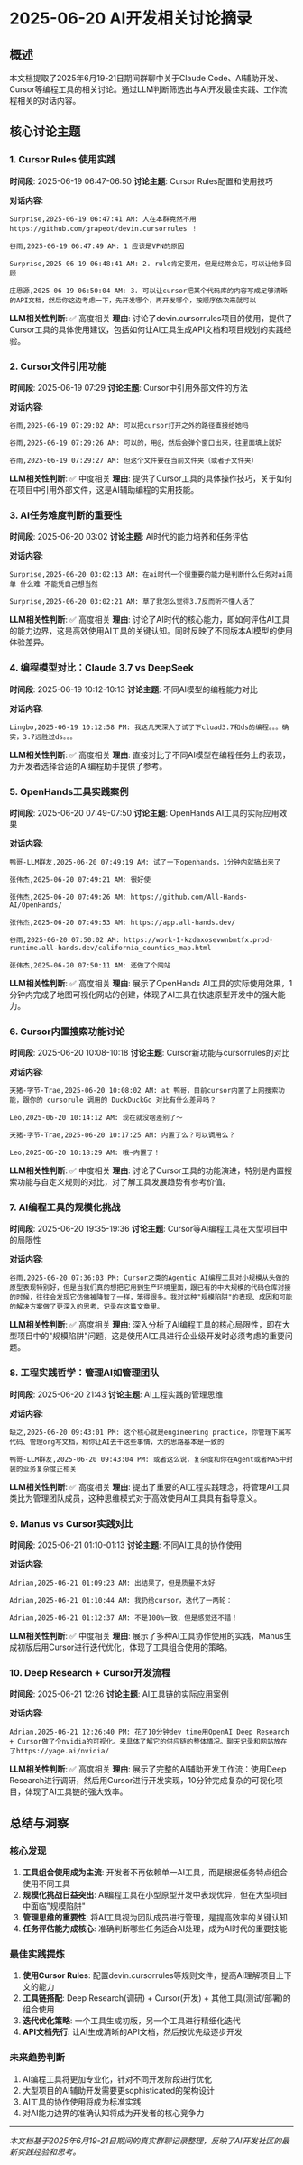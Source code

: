 # 2025-06-20 AI开发相关讨论摘录

## 概述
本文档提取了2025年6月19-21日期间群聊中关于Claude Code、AI辅助开发、Cursor等编程工具的相关讨论。通过LLM判断筛选出与AI开发最佳实践、工作流程相关的对话内容。

## 核心讨论主题

### 1. Cursor Rules 使用实践

**时间段**: 2025-06-19 06:47-06:50
**讨论主题**: Cursor Rules配置和使用技巧

**对话内容**:
```
Surprise,2025-06-19 06:47:41 AM: 人在本群竟然不用 https://github.com/grapeot/devin.cursorrules ！

谷雨,2025-06-19 06:47:49 AM: 1 应该是VPN的原因

Surprise,2025-06-19 06:48:41 AM: 2. rule肯定要用，但是经常会忘，可以让他多回顾

庄思源,2025-06-19 06:50:04 AM: 3. 可以让cursor把某个代码库的内容写成足够清晰的API文档，然后你这边考虑一下，先开发哪个，再开发哪个，按顺序依次来就可以
```

**LLM相关性判断**: ✅ 高度相关
**理由**: 讨论了devin.cursorrules项目的使用，提供了Cursor工具的具体使用建议，包括如何让AI工具生成API文档和项目规划的实践经验。

### 2. Cursor文件引用功能

**时间段**: 2025-06-19 07:29
**讨论主题**: Cursor中引用外部文件的方法

**对话内容**:
```
谷雨,2025-06-19 07:29:02 AM: 可以把cursor打开之外的路径直接给她吗

谷雨,2025-06-19 07:29:26 AM: 可以的，用@，然后会弹个窗口出来，往里面填上就好

谷雨,2025-06-19 07:29:27 AM: 但这个文件要在当前文件夹（或者子文件夹）
```

**LLM相关性判断**: ✅ 中度相关
**理由**: 提供了Cursor工具的具体操作技巧，关于如何在项目中引用外部文件，这是AI辅助编程的实用技能。

### 3. AI任务难度判断的重要性

**时间段**: 2025-06-20 03:02
**讨论主题**: AI时代的能力培养和任务评估

**对话内容**:
```
Surprise,2025-06-20 03:02:13 AM: 在ai时代一个很重要的能力是判断什么任务对ai简单 什么难 不能凭自己想当然

Surprise,2025-06-20 03:02:21 AM: 草了我怎么觉得3.7反而听不懂人话了
```

**LLM相关性判断**: ✅ 高度相关
**理由**: 讨论了AI时代的核心能力，即如何评估AI工具的能力边界，这是高效使用AI工具的关键认知。同时反映了不同版本AI模型的使用体验差异。

### 4. 编程模型对比：Claude 3.7 vs DeepSeek

**时间段**: 2025-06-19 10:12-10:13
**讨论主题**: 不同AI模型的编程能力对比

**对话内容**:
```
Lingbo,2025-06-19 10:12:58 PM: 我这几天深入了试了下cluad3.7和ds的编程。。。确实，3.7远胜过ds。。。
```

**LLM相关性判断**: ✅ 高度相关
**理由**: 直接对比了不同AI模型在编程任务上的表现，为开发者选择合适的AI编程助手提供了参考。

### 5. OpenHands工具实践案例

**时间段**: 2025-06-20 07:49-07:50
**讨论主题**: OpenHands AI工具的实际应用效果

**对话内容**:
```
鸭哥-LLM群友,2025-06-20 07:49:19 AM: 试了一下openhands，1分钟内就搞出来了

张伟杰,2025-06-20 07:49:21 AM: 很好使

张伟杰,2025-06-20 07:49:26 AM: https://github.com/All-Hands-AI/OpenHands/

张伟杰,2025-06-20 07:49:53 AM: https://app.all-hands.dev/

谷雨,2025-06-20 07:50:02 AM: https://work-1-kzdaxosevwnbmtfx.prod-runtime.all-hands.dev/california_counties_map.html

张伟杰,2025-06-20 07:50:11 AM: 还做了个网站
```

**LLM相关性判断**: ✅ 高度相关
**理由**: 展示了OpenHands AI工具的实际使用效果，1分钟内完成了地图可视化网站的创建，体现了AI工具在快速原型开发中的强大能力。

### 6. Cursor内置搜索功能讨论

**时间段**: 2025-06-20 10:08-10:18
**讨论主题**: Cursor新功能与cursorrules的对比

**对话内容**:
```
天猪-字节-Trae,2025-06-20 10:08:02 AM: at 鸭哥，目前cursor内置了上网搜索功能，跟你的 cursorule 调用的 DuckDuckGo 对比有什么差异吗？

Leo,2025-06-20 10:14:12 AM: 现在就没啥差别了～

天猪-字节-Trae,2025-06-20 10:17:25 AM: 内置了么？可以调用么？

Leo,2025-06-20 10:18:29 AM: 哦~内置了！
```

**LLM相关性判断**: ✅ 中度相关
**理由**: 讨论了Cursor工具的功能演进，特别是内置搜索功能与自定义规则的对比，对了解工具发展趋势有参考价值。

### 7. AI编程工具的规模化挑战

**时间段**: 2025-06-20 19:35-19:36
**讨论主题**: Cursor等AI编程工具在大型项目中的局限性

**对话内容**:
```
谷雨,2025-06-20 07:36:03 PM: Cursor之类的Agentic AI编程工具对小规模从头做的原型表现特别好，但是当我们真的想把它用到生产环境里面，跟已有的中大规模的代码仓库对接的时候，往往会发现它仿佛被降智了一样，笨得很多。我对这种"规模陷阱"的表现、成因和可能的解决方案做了更深入的思考，记录在这篇文章里。
```

**LLM相关性判断**: ✅ 高度相关
**理由**: 深入分析了AI编程工具的核心局限性，即在大型项目中的"规模陷阱"问题，这是使用AI工具进行企业级开发时必须考虑的重要问题。

### 8. 工程实践哲学：管理AI如管理团队

**时间段**: 2025-06-20 21:43
**讨论主题**: AI工程实践的管理思维

**对话内容**:
```
缺之,2025-06-20 09:43:01 PM: 这个核心就是engineering practice，你管理下属写代码、管理org写文档，和你让AI去干这些事情，大的思路基本是一致的

鸭哥-LLM群友,2025-06-20 09:43:04 PM: 或者这么说，复杂度和你在Agent或者MAS中封装的业务复杂度正相关
```

**LLM相关性判断**: ✅ 高度相关
**理由**: 提出了重要的AI工程实践理念，将管理AI工具类比为管理团队成员，这种思维模式对于高效使用AI工具具有指导意义。

### 9. Manus vs Cursor实践对比

**时间段**: 2025-06-21 01:10-01:13
**讨论主题**: 不同AI工具的协作使用

**对话内容**:
```
Adrian,2025-06-21 01:09:23 AM: 出结果了，但是质量不太好

Adrian,2025-06-21 01:10:44 AM: 我扔给cursor，迭代了一两轮：

Adrian,2025-06-21 01:12:37 AM: 不是100%一致，但是感觉还不错！
```

**LLM相关性判断**: ✅ 中度相关
**理由**: 展示了多种AI工具协作使用的实践，Manus生成初版后用Cursor进行迭代优化，体现了工具组合使用的策略。

### 10. Deep Research + Cursor开发流程

**时间段**: 2025-06-21 12:26
**讨论主题**: AI工具链的实际应用案例

**对话内容**:
```
Adrian,2025-06-21 12:26:40 PM: 花了10分钟dev time用OpenAI Deep Research + Cursor做了个nvidia的可视化。来具体了解它的供应链的整体情况。聊天记录和网站放在了https://yage.ai/nvidia/
```

**LLM相关性判断**: ✅ 高度相关
**理由**: 展示了完整的AI辅助开发工作流：使用Deep Research进行调研，然后用Cursor进行开发实现，10分钟完成复杂的可视化项目，体现了AI工具链的强大效率。

## 总结与洞察

### 核心发现

1. **工具组合使用成为主流**: 开发者不再依赖单一AI工具，而是根据任务特点组合使用不同工具
2. **规模化挑战日益突出**: AI编程工具在小型原型开发中表现优异，但在大型项目中面临"规模陷阱"
3. **管理思维的重要性**: 将AI工具视为团队成员进行管理，是提高效率的关键认知
4. **任务评估能力成核心**: 准确判断哪些任务适合AI处理，成为AI时代的重要技能

### 最佳实践提炼

1. **使用Cursor Rules**: 配置devin.cursorrules等规则文件，提高AI理解项目上下文的能力
2. **工具链搭配**: Deep Research(调研) + Cursor(开发) + 其他工具(测试/部署)的组合使用
3. **迭代优化策略**: 一个工具生成初版，另一个工具进行精细化迭代
4. **API文档先行**: 让AI生成清晰的API文档，然后按优先级逐步开发

### 未来趋势判断

1. AI编程工具将更加专业化，针对不同开发阶段进行优化
2. 大型项目的AI辅助开发需要更sophisticated的架构设计
3. AI工具的协作使用将成为标准实践
4. 对AI能力边界的准确认知将成为开发者的核心竞争力

---

*本文档基于2025年6月19-21日期间的真实群聊记录整理，反映了AI开发社区的最新实践经验和思考。*